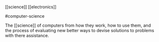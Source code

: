 [[science]]
[[electronics]]

#computer-science

The [[science]] of computers from how they work, how to use them, and the process of evaluating new better ways to devise solutions to problems with there assistance.